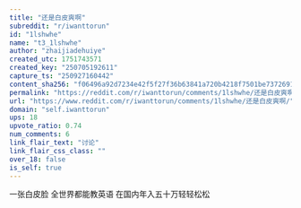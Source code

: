 ```yaml
---
title: "还是白皮爽啊"
subreddit: "r/iwanttorun"
id: "1lshwhe"
name: "t3_1lshwhe"
author: "zhaijiadehuiye"
created_utc: 1751743571
created_key: "250705192611"
capture_ts: "250927160442"
content_sha256: "f06496a92d7234e42f5f27f36b63841a720b4218f7501be7372691be92bde37c"
permalink: "https://reddit.com/r/iwanttorun/comments/1lshwhe/还是白皮爽啊/"
url: "https://www.reddit.com/r/iwanttorun/comments/1lshwhe/还是白皮爽啊/"
domain: "self.iwanttorun"
ups: 18
upvote_ratio: 0.74
num_comments: 6
link_flair_text: "讨论"
link_flair_css_class: ""
over_18: false
is_self: true
---
```


一张白皮脸 全世界都能教英语 在国内年入五十万轻轻松松
